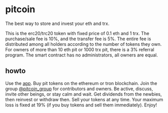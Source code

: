 # pitcoin

The best way to store and invest your eth and trx.

This is the erc20/trc20 token with fixed price of 0.1 eth and 1 trx.
The purchase/sale fee is 10%, and the transfer fee is 5%.
The entire fee is distributed among all holders according to the number of tokens they own.
For owners of more than 10 eth pit or 1000 trx pit, there is a 3% referral program.
The smart contract has no administrators, all owners are equal.

## howto

Use the [app](https://aqoleg.com/pitcoin).
Buy pit tokens on the ethereum or tron blockchain.
Join the group [@pitcoin_group](https://t.me/pitcoin_group) for contributors and owners.
Be active, discuss, invite other beings, or stay calm and wait.
Get dividends from the newbies, then reinvest or withdraw then.
Sell your tokens at any time.
Your maximum loss is fixed at 19% (if you buy tokens and sell them immediately).
Enjoy!
